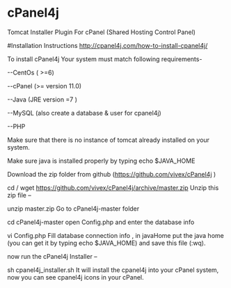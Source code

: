 # cPanel4j
Tomcat Installer Plugin For cPanel (Shared Hosting Control Panel)

#Installation Instructions
http://cpanel4j.com/how-to-install-cpanel4j/



To install cPanel4j Your system must match following requirements-

--CentOs ( >=6)

--cPanel (>= version 11.0)

--Java (JRE version =7 )

--MySQL (also create a database & user for cpanel4j)

--PHP


Make sure that  there is no instance of tomcat already installed on your system.

Make sure java is installed properly by typing echo $JAVA_HOME

Download the zip folder  from github (https://github.com/vivex/cPanel4j )

cd /
wget https://github.com/vivex/cPanel4j/archive/master.zip
Unzip this zip file –

unzip master.zip
Go to cPanel4j-master folder

cd cPanel4j-master
open Config.php and enter the database info

vi Config.php
Fill database connection info , in javaHome put the java home (you can get it by typing echo $JAVA_HOME)  and save this file (:wq).

now run the cPanel4j Installer –

sh cpanel4j_installer.sh
It will install the cpanel4j into your cPanel system, now you can see cpanel4j icons in your cPanel.

